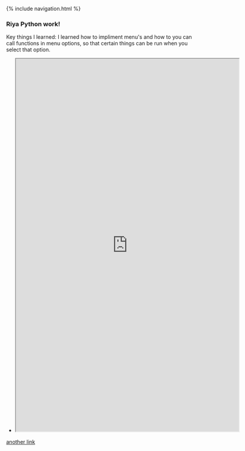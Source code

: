 {% include navigation.html %}
### Riya Python work!
Key things I learned: I learned how to impliment menu's and how to you can call functions in menu options, so that certain things can be run when you select that option.



- <iframe height="1000px" width="600px" src="https://replit.com/@ranand2445/curly-knife-1?lite=true#main.py"></iframe>
[another link](https://replit.com/@ranand2445/curly-knife-1?v=1%22%3E%3C/iframe%3E)
